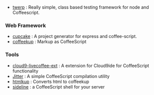 - [twerp](https://github.com/philjackson/twerp) : Really simple, class based testing framework for node and Coffeescript.

### Web Framework
- [cupcake](https://github.com/twilson63/cupcake) : A project generator for express and coffee-script.
- [coffeekup](https://github.com/mauricemach/coffeekup) : Markup as CoffeeScript

### Tools
- [cloud9-livecoffee-ext](https://github.com/tanepiper/cloud9-livecoffee-ext) : A extension for Cloud9ide for CoffeeScript functionality
- [Jitter](https://github.com/TrevorBurnham/jitter) : A simple CoffeeScript compilation utility
- [htmlkup](https://github.com/colinta/htmlkup) : Converts html to coffeekup 
- [sideline](https://github.com/assaf/sideline) : a CoffeeScript shell for your server